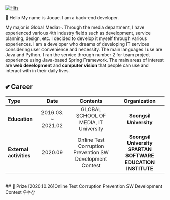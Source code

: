 
<!--
**JooaeSon/JooaeSon** is a ✨ _special_ ✨ repository because its `README.md` (this file) appears on your GitHub profile.

Here are some ideas to get you started:

- 🔭 I’m currently working on ...
- 🌱 I’m currently learning ...
- 👯 I’m looking to collaborate on ...
- 🤔 I’m looking for help with ...
- 💬 Ask me about ...
- 📫 How to reach me: ...
- 😄 Pronouns: ...
- ⚡ Fun fact: ...
-->

[![Hits](https://hits.seeyoufarm.com/api/count/incr/badge.svg?url=https%3A%2F%2Fgithub.com%2Fgjbae1212%2Fhit-counter&count_bg=%23D2B6F1&title_bg=%23555555&icon=apacheairflow.svg&icon_color=%23E7E7E7&title=hits&edge_flat=false)](https://hits.seeyoufarm.com)
</br>


👋 Hello My name is Jooae. I am a back-end developer.

My major is Global Media✨. Through the media department, I have experienced various 4th industry fields such as development, service planning, design, etc. I decided to develop it myself through various experiences. I am a developer who dreams of developing IT services considering user convenience and necessity. The main languages I use are Java and Python. I ran the service through number 2 for team project experience using Java-based Spring Framework. The main areas of interest are <b>web development</b> and <b>computer vision</b> that people can use and interact with in their daily lives.
</br>

## 💕 Career
| **Type** | **Date** | **Contents** | **Organization** |
|:----------|:--------:|:------------:|:-----------------:|
| **Education** | 2016.03. ~ 2021.02 | GLOBAL SCHOOL OF MEDIA, IT University| **Soongsil University** |
| **External activities** | 2020.09 | Online Test Corruption Prevention SW Development Contest| **Soongsil University SPARTAN SOFTWARE EDUCATION INSTITUTE**|

</br>
## 👑 Prize
  [2020.10.26]Online Test Corruption Prevention SW Development Contest 우수상


